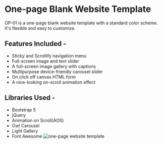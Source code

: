 # One-page Blank Website Template
OP-01 is a one-page blank website template with a standard color scheme. It's flexible and easy to customize.
## Features Included -
- Sticky  and Scrollify navigation menu
- Full-screen image and text slider
- A full-screen image gallery with captions
- Multipurpose device-friendly carousel slider
- On click off canvas HTML form
- A nice-looking on-scroll animation effect
## Libraries Used -
- Bootstrap 5
- jQuery
- Animation on Scroll(AOS)
- Owl Carousel
- Light Gallery
- Font Awesome
![one-page website template](https://cdn.dribbble.com/userupload/7362144/file/original-6236a0a3ee51cc6e3d6bc01963707434.png)
